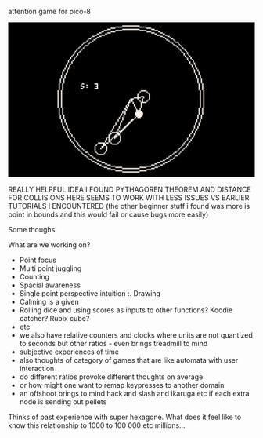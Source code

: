 attention game for pico-8

![attention game for pico-8](https://github.com/akeilzar/point_study_pico-8_game_october_18_2025/blob/main/Screen%20Shot%202025-10-18%20at%202.59.56%20PM.png?raw=true)

REALLY HELPFUL IDEA I FOUND PYTHAGOREN THEOREM AND DISTANCE FOR COLLISIONS HERE SEEMS TO WORK WITH LESS ISSUES VS EARLIER TUTORIALS I ENCOUNTERED (the other beginner stuff i found was more is point in bounds and this would fail or cause bugs more easily)

Some thoughs:

What are we working on?

* Point focus
* Multi point juggling
* Counting
* Spacial awareness
* Single point perspective intuition :. Drawing
* Calming is a given
* Rolling dice and using scores as inputs to other functions? Koodie catcher? Rubix cube?
* etc
* we also have relative counters and clocks where units are not quantized to seconds but other ratios - even brings treadmill to mind
* subjective experiences of time
* also thoughts of category of games that are like automata with user interaction
* do different ratios provoke different thoughts on average
* or how might one want to remap keypresses to another domain
* an offshoot brings to mind hack and slash and ikaruga etc if each extra node is sending out pellets

Thinks of past experience with super hexagone. What does it feel like to know this relationship to 1000 to 100 000 etc millions...
